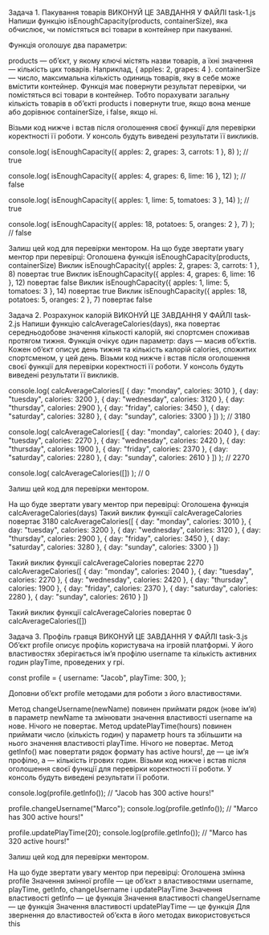 Задача 1. Пакування товарів
ВИКОНУЙ ЦЕ ЗАВДАННЯ У ФАЙЛІ task-1.js
Напиши функцію isEnoughCapacity(products, containerSize), яка обчислює, чи помістяться всі товари в контейнер при пакуванні.

Функція оголошує два параметри:

products — об’єкт, у якому ключі містять назви товарів, а їхні значення — кількість цих товарів. Наприклад, { apples: 2, grapes: 4 }.
containerSize — число, максимальна кількість одиниць товарів, яку в себе може вмістити контейнер.
Функція має повернути результат перевірки, чи помістяться всі товари в контейнер. Тобто порахувати загальну кількість товарів в об’єкті products і повернути true, якщо вона менше або дорівнює containerSize, і false, якщо ні.

Візьми код нижче і встав після оголошення своєї функції для перевірки коректності її роботи. У консоль будуть виведені результати її викликів.

console.log(
isEnoughCapacity({ apples: 2, grapes: 3, carrots: 1 }, 8)
); // true

console.log(
isEnoughCapacity({ apples: 4, grapes: 6, lime: 16 }, 12)
); // false

console.log(
isEnoughCapacity({ apples: 1, lime: 5, tomatoes: 3 }, 14)
); // true

console.log(
isEnoughCapacity({ apples: 18, potatoes: 5, oranges: 2 }, 7)
); // false

Залиш цей код для перевірки ментором.
На що буде звертати увагу ментор при перевірці:
Оголошена функція isEnoughCapacity(products, containerSize)
Виклик isEnoughCapacity({ apples: 2, grapes: 3, carrots: 1 }, 8) повертає true
Виклик isEnoughCapacity({ apples: 4, grapes: 6, lime: 16 }, 12) повертає false
Виклик isEnoughCapacity({ apples: 1, lime: 5, tomatoes: 3 }, 14) повертає true
Виклик isEnoughCapacity({ apples: 18, potatoes: 5, oranges: 2 }, 7) повертає false

Задача 2. Розрахунок калорій
ВИКОНУЙ ЦЕ ЗАВДАННЯ У ФАЙЛІ task-2.js
Напиши функцію calcAverageCalories(days), яка повертає середньодобове значення кількості калорій, які спортсмен споживав протягом тижня. Функція очікує один параметр: days — масив об’єктів. Кожен об’єкт описує день тижня та кількість калорій calories, спожитих спортсменом, у цей день. Візьми код нижче і встав після оголошення своєї функції для перевірки коректності її роботи. У консоль будуть виведені результати її викликів.

console.log(
calcAverageCalories([
{ day: "monday", calories: 3010 },
{ day: "tuesday", calories: 3200 },
{ day: "wednesday", calories: 3120 },
{ day: "thursday", calories: 2900 },
{ day: "friday", calories: 3450 },
{ day: "saturday", calories: 3280 },
{ day: "sunday", calories: 3300 }
])
); // 3180

console.log(
calcAverageCalories([
{ day: "monday", calories: 2040 },
{ day: "tuesday", calories: 2270 },
{ day: "wednesday", calories: 2420 },
{ day: "thursday", calories: 1900 },
{ day: "friday", calories: 2370 },
{ day: "saturday", calories: 2280 },
{ day: "sunday", calories: 2610 }
])
); // 2270

console.log(
calcAverageCalories([])
); // 0

Залиш цей код для перевірки ментором.

На що буде звертати увагу ментор при перевірці:
Оголошена функція calcAverageCalories(days)
Такий виклик функції calcAverageCalories повертає 3180
calcAverageCalories([
{ day: "monday", calories: 3010 },
{ day: "tuesday", calories: 3200 },
{ day: "wednesday", calories: 3120 },
{ day: "thursday", calories: 2900 },
{ day: "friday", calories: 3450 },
{ day: "saturday", calories: 3280 },
{ day: "sunday", calories: 3300 }
])

Такий виклик функції calcAverageCalories повертає 2270
calcAverageCalories([
{ day: "monday", calories: 2040 },
{ day: "tuesday", calories: 2270 },
{ day: "wednesday", calories: 2420 },
{ day: "thursday", calories: 1900 },
{ day: "friday", calories: 2370 },
{ day: "saturday", calories: 2280 },
{ day: "sunday", calories: 2610 }
])

Такий виклик функції calcAverageCalories повертає 0
calcAverageCalories([])

Задача 3. Профіль гравця
ВИКОНУЙ ЦЕ ЗАВДАННЯ У ФАЙЛІ task-3.js
Об’єкт profile описує профіль користувача на ігровій платформі. У його властивостях зберігається ім’я профілю username та кількість активних годин playTime, проведених у грі.

const profile = {
username: "Jacob",
playTime: 300,
};

Доповни об’єкт profile методами для роботи з його властивостями.

Метод changeUsername(newName) повинен приймати рядок (нове ім’я) в параметр newName та змінювати значення властивості username на нове. Нічого не повертає.
Метод updatePlayTime(hours) повинен приймати число (кількість годин) у параметр hours та збільшити на нього значення властивості playTime. Нічого не повертає.
Метод getInfo() має повертати рядок формату <Username> has <amount> active hours!, де <Username> — це ім’я профілю, а <amount> — кількість ігрових годин.
Візьми код нижче і встав після оголошення своєї функції для перевірки коректності її роботи. У консоль будуть виведені результати її роботи.

console.log(profile.getInfo()); // "Jacob has 300 active hours!"

profile.changeUsername("Marco");
console.log(profile.getInfo()); // "Marco has 300 active hours!"

profile.updatePlayTime(20);
console.log(profile.getInfo()); // "Marco has 320 active hours!"

Залиш цей код для перевірки ментором.

На що буде звертати увагу ментор при перевірці:
Оголошена змінна profile
Значення змінної profile — це об’єкт з властивостями username, playTime, getInfo, changeUsername і updatePlayTime
Значення властивості getInfo — це функція
Значення властивості changeUsername — це функція
Значення властивості updatePlayTime — це функція
Для звернення до властивостей об’єкта в його методах використовується this
